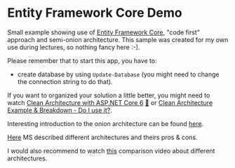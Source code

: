 # Entity Framework Core Demo

Small example showing use of [Entity Framework Core](https://github.com/dotnet/efcore), "code first" approach and semi-onion architecture. This sample was created for my own use during lectures, so nothing fancy here :-).

Please remember that to start this app, you have to:

- create database by using `Update-Database` (you might need to change the connection string to do that).

If you want to organized your solution a little better, you might need to watch [Clean Architecture with ASP.NET Core 6](https://youtu.be/lkmvnjypENw) [:file_folder:](https://ardalis.com/clean-architecture-asp-net-core/) or [Clean Architecture Example & Breakdown - Do I use it?](https://youtu.be/Ys_W6MyWOCw).

Interesting introduction to the onion architecture can be found [here](https://www.codeguru.com/csharp/understanding-onion-architecture/).

[Here](https://learn.microsoft.com/en-us/dotnet/architecture/modern-web-apps-azure/common-web-application-architectures) MS described different architectures and theirs pros & cons.

I would also recommend to watch [this](https://youtu.be/JubdZIdLQ4M) comparison video about different architectures.
